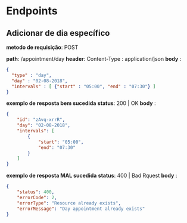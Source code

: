 # Endpoints

##  Adicionar de dia específico
**metodo de requisição**: POST

**path**: /appointment/day
**header**: Content-Type : application/json
**body** : 
```json
{
  "type" : "day",
  "day" : "02-08-2018",
  "intervals" : [ {"start" : "05:00", "end" : "07:30"} ]
}
```
**exemplo de resposta bem sucedida**
**status**: 200 | OK
**body** :
```json
{
    "id": "zAvq-xrrR",
    "day": "02-08-2018",
    "intervals": [
        {
            "start": "05:00",
            "end": "07:30"
        }
    ]
}
```
**exemplo de resposta MAL sucedida**
**status**: 400 | Bad Rquest
**body** :
```json
{
    "status": 400,
    "errorCode": 2,
    "errorType": "Resource already exists",
    "errorMessage": "Day appointment already exists"
}
```